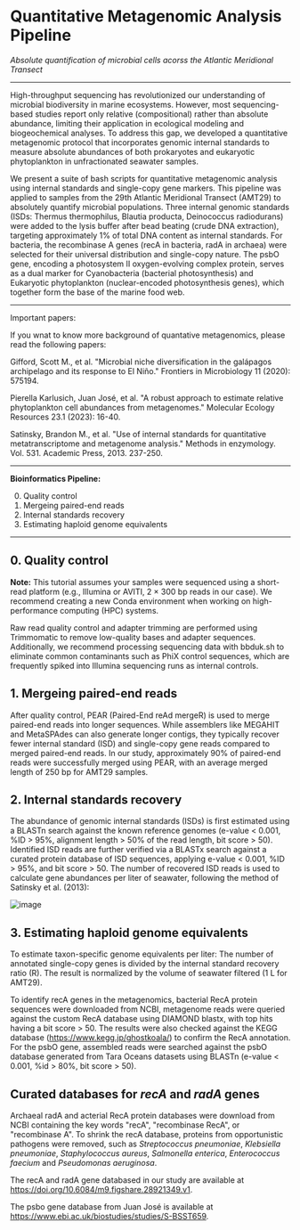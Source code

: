 # Quantitative Metagenomic Analysis Pipeline
_Absolute quantification of microbial cells acorss the Atlantic Meridional Transect_

---

High-throughput sequencing has revolutionized our understanding of microbial biodiversity in marine ecosystems. However, most sequencing-based studies report only relative (compositional) rather than absolute abundance, limiting their application in ecological modeling and biogeochemical analyses. To address this gap, we developed a quantitative metagenomic protocol that incorporates genomic internal standards to measure absolute abundances of both prokaryotes and eukaryotic phytoplankton in unfractionated seawater samples.

We present a suite of bash scripts for quantitative metagenomic analysis using internal standards and single-copy gene markers. This pipeline was applied to samples from the 29th Atlantic Meridional Transect (AMT29) to absolutely quantify microbial populations. Three internal genomic standards (ISDs: Thermus thermophilus, Blautia producta, Deinococcus radiodurans) were added to the lysis buffer after bead beating (crude DNA extraction), targeting approximately 1% of total DNA content as internal standards. For bacteria, the recombinase A genes (recA in bacteria, radA in archaea) were selected for their universal distribution and single-copy nature. The psbO gene, encoding a photosystem II oxygen-evolving complex protein, serves as a dual marker for Cyanobacteria (bacterial photosynthesis) and Eukaryotic phytoplankton (nuclear-encoded photosynthesis genes), which together form the base of the marine food web.

---

Important papers:

If you wnat to know more background of quantative metagenomics, please read the following papers:

Gifford, Scott M., et al. "Microbial niche diversification in the galápagos archipelago and its response to El Niño." Frontiers in Microbiology 11 (2020): 575194.

Pierella Karlusich, Juan José, et al. "A robust approach to estimate relative phytoplankton cell abundances from metagenomes." Molecular Ecology Resources 23.1 (2023): 16-40.

Satinsky, Brandon M., et al. "Use of internal standards for quantitative metatranscriptome and metagenome analysis." Methods in enzymology. Vol. 531. Academic Press, 2013. 237-250.

---

**Bioinformatics Pipeline:**

0. Quality control
1. Mergeing paired-end reads
2. Internal standards recovery
3. Estimating haploid genome equivalents

---

## 0. Quality control

**Note:** This tutorial assumes your samples were sequenced using a short-read platform (e.g., Illumina or AVITI, 2 × 300 bp reads in our case). We recommend creating a new Conda environment when working on high-performance computing (HPC) systems.

Raw read quality control and adapter trimming are performed using Trimmomatic to remove low-quality bases and adapter sequences. Additionally, we recommend processing sequencing data with bbduk.sh to eliminate common contaminants such as PhiX control sequences, which are frequently spiked into Illumina sequencing runs as internal controls.


## 1. Mergeing paired-end reads

After quality control, PEAR (Paired-End reAd mergeR) is used to merge paired-end reads into longer sequences. While assemblers like MEGAHIT and MetaSPAdes can also generate longer contigs, they typically recover fewer internal standard (ISD) and single-copy gene reads compared to merged paired-end reads. In our study, approximately 90% of paired-end reads were successfully merged using PEAR, with an average merged length of 250 bp for AMT29 samples.

## 2. Internal standards recovery

The abundance of genomic internal standards (ISDs) is first estimated using a BLASTn search against the known reference genomes (e-value < 0.001, %ID > 95%, alignment length > 50% of the read length, bit score > 50). Identified ISD reads are further verified via a BLASTx search against a curated protein database of ISD sequences, applying e-value < 0.001, %ID > 95%, and bit score > 50. The number of recovered ISD reads is used to calculate gene abundances per liter of seawater, following the method of Satinsky et al. (2013):

![image](https://github.com/user-attachments/assets/db8dc973-7a69-48d0-aff0-a1ac71c65261)

## 3. Estimating haploid genome equivalents

To estimate taxon-specific genome equivalents per liter: The number of annotated single-copy genes is divided by the internal standard recovery ratio (R). The result is normalized by the volume of seawater filtered (1 L for AMT29).

To identify recA genes in the metagenomics, bacterial RecA protein sequences were downloaded from NCBI, metagenome reads were queried against the custom RecA database using DIAMOND blastx, with top hits having a bit score > 50. The results were also checked against the KEGG database (https://www.kegg.jp/ghostkoala/) to confirm the RecA annotation. For the psbO gene, assembled reads were searched against the psbO database generated from Tara Oceans datasets using BLASTn (e-value < 0.001, %id > 80%, bit score > 50).


## Curated databases for _recA_ and _radA_ genes

Archaeal radA and acterial RecA protein databases were download from  NCBI containing the key words "recA", "recombinase RecA", or "recombinase A". To shrink the recA database, proteins from opportunistic pathogens were removed, such as _Streptococcus pneumoniae_, _Klebsiella pneumoniae_, _Staphylococcus aureus_, _Salmonella enterica_, _Enterococcus faecium_ and _Pseudomonas aeruginosa_.

The recA and radA gene databased in our study are available at https://doi.org/10.6084/m9.figshare.28921349.v1.

The psbo gene database from Juan José is available at https://www.ebi.ac.uk/biostudies/studies/S-BSST659.
